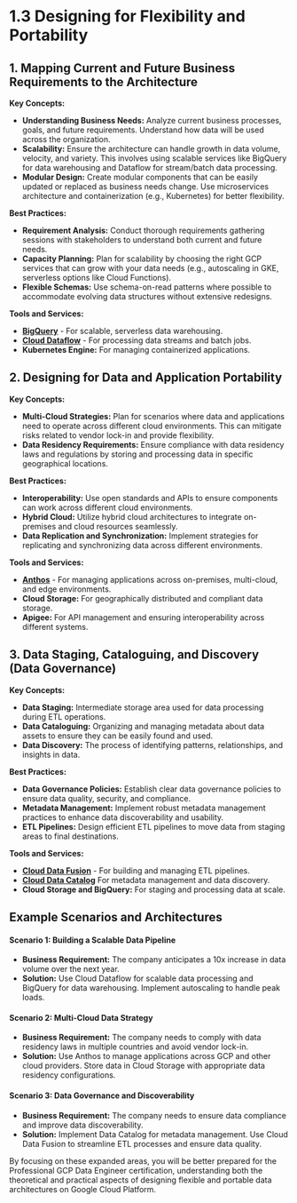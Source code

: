 # 1.3 Designing for Flexibility and Portability

## 1. Mapping Current and Future Business Requirements to the Architecture

**Key Concepts:**
- **Understanding Business Needs:** Analyze current business processes, goals, and future requirements. Understand how data will be used across the organization.
- **Scalability:** Ensure the architecture can handle growth in data volume, velocity, and variety. This involves using scalable services like BigQuery for data warehousing and Dataflow for stream/batch data processing.
- **Modular Design:** Create modular components that can be easily updated or replaced as business needs change. Use microservices architecture and containerization (e.g., Kubernetes) for better flexibility.

**Best Practices:**
- **Requirement Analysis:** Conduct thorough requirements gathering sessions with stakeholders to understand both current and future needs.
- **Capacity Planning:** Plan for scalability by choosing the right GCP services that can grow with your data needs (e.g., autoscaling in GKE, serverless options like Cloud Functions).
- **Flexible Schemas:** Use schema-on-read patterns where possible to accommodate evolving data structures without extensive redesigns.

**Tools and Services:**
- **[BigQuery](./../../Services/BigQuery.md)** - For scalable, serverless data warehousing.
- **[Cloud Dataflow](./../../Services/Cloud%20Dataflow.md)** - For processing data streams and batch jobs.
- **Kubernetes Engine:** For managing containerized applications.

## 2. Designing for Data and Application Portability

**Key Concepts:**
- **Multi-Cloud Strategies:** Plan for scenarios where data and applications need to operate across different cloud environments. This can mitigate risks related to vendor lock-in and provide flexibility.
- **Data Residency Requirements:** Ensure compliance with data residency laws and regulations by storing and processing data in specific geographical locations.

**Best Practices:**
- **Interoperability:** Use open standards and APIs to ensure components can work across different cloud environments.
- **Hybrid Cloud:** Utilize hybrid cloud architectures to integrate on-premises and cloud resources seamlessly.
- **Data Replication and Synchronization:** Implement strategies for replicating and synchronizing data across different environments.

**Tools and Services:**
- **[Anthos](./../../Services/Anthos.md)**  - For managing applications across on-premises, multi-cloud, and edge environments.
- **Cloud Storage:** For geographically distributed and compliant data storage.
- **Apigee:** For API management and ensuring interoperability across different systems.

## 3. Data Staging, Cataloguing, and Discovery (Data Governance)

**Key Concepts:**
- **Data Staging:** Intermediate storage area used for data processing during ETL operations.
- **Data Cataloguing:** Organizing and managing metadata about data assets to ensure they can be easily found and used.
- **Data Discovery:** The process of identifying patterns, relationships, and insights in data.

**Best Practices:**
- **Data Governance Policies:** Establish clear data governance policies to ensure data quality, security, and compliance.
- **Metadata Management:** Implement robust metadata management practices to enhance data discoverability and usability.
- **ETL Pipelines:** Design efficient ETL pipelines to move data from staging areas to final destinations.

**Tools and Services:**
- **[Cloud Data Fusion](./../../Services/Cloud%20Data%20Fusion.md)** - For building and managing ETL pipelines.
- **[Cloud Data Catalog](./../../Services/Cloud%20Data%20Catalog.md)** For metadata management and data discovery.
- **Cloud Storage and BigQuery:** For staging and processing data at scale.

## Example Scenarios and Architectures

#### Scenario 1: Building a Scalable Data Pipeline
- **Business Requirement:** The company anticipates a 10x increase in data volume over the next year.
- **Solution:** Use Cloud Dataflow for scalable data processing and BigQuery for data warehousing. Implement autoscaling to handle peak loads.

#### Scenario 2: Multi-Cloud Data Strategy
- **Business Requirement:** The company needs to comply with data residency laws in multiple countries and avoid vendor lock-in.
- **Solution:** Use Anthos to manage applications across GCP and other cloud providers. Store data in Cloud Storage with appropriate data residency configurations.

#### Scenario 3: Data Governance and Discoverability
- **Business Requirement:** The company needs to ensure data compliance and improve data discoverability.
- **Solution:** Implement Data Catalog for metadata management. Use Cloud Data Fusion to streamline ETL processes and ensure data quality.

By focusing on these expanded areas, you will be better prepared for the Professional GCP Data Engineer certification, understanding both the theoretical and practical aspects of designing flexible and portable data architectures on Google Cloud Platform.
